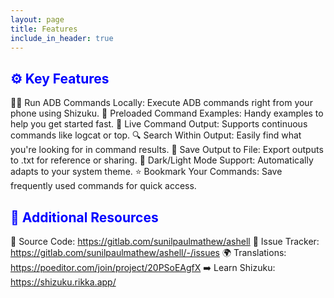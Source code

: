 ```yaml
---
layout: page
title: Features
include_in_header: true
---
```


<h2 style="color: blue">⚙️ Key Features</h2>

🧑‍💻 Run ADB Commands Locally: Execute ADB commands right from your phone using Shizuku.
📂 Preloaded Command Examples: Handy examples to help you get started fast.
🔄 Live Command Output: Supports continuous commands like logcat or top.
🔍 Search Within Output: Easily find what you're looking for in command results.
💾 Save Output to File: Export outputs to .txt for reference or sharing.
🌙 Dark/Light Mode Support: Automatically adapts to your system theme.
⭐ Bookmark Your Commands: Save frequently used commands for quick access.

<h2 style="color: blue">🔗 Additional Resources</h2>

🔗 Source Code: https://gitlab.com/sunilpaulmathew/ashell
🐞 Issue Tracker: https://gitlab.com/sunilpaulmathew/ashell/-/issues
🌍 Translations: https://poeditor.com/join/project/20PSoEAgfX
➡️ Learn Shizuku: https://shizuku.rikka.app/
